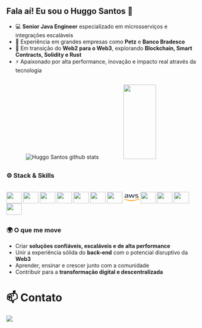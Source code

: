 ## Fala aí! Eu sou o Huggo Santos 🚀

- 💻 **Senior Java Engineer** especializado em microsserviços e integrações escaláveis  
- 🏦 Experiência em grandes empresas como **Petz** e **Banco Bradesco**  
- 🔗 Em transição do **Web2 para o Web3**, explorando **Blockchain, Smart Contracts, Solidity e Rust**  
- ⚡ Apaixonado por alta performance, inovação e impacto real através da tecnologia  

##

<div align="center">  
  <img width="49%" height="195px" src="https://github-readme-stats.vercel.app/api?username=HuggOxByte&show_icons=true&count_private=true&hide_border=true&title_color=0ABAB5&icon_color=0ABAB5&text_color=c9d1d9&bg_color=0d1117" alt="Huggo Santos github stats" /> 
  <img width="41%" height="195px" src="https://github-readme-stats.vercel.app/api/top-langs/?username=HuggOxByte&layout=compact&hide_border=true&title_color=0ABAB5&text_color=0ABAB5&bg_color=0d1117" />
</div>

##

### ⚙️ Stack & Skills

<div style="display: inline_block"><br>
  <!-- Backend -->
  <img align="center" height="30" width="40" src="https://cdn.jsdelivr.net/gh/devicons/devicon/icons/java/java-original.svg">
  <img align="center" height="30" width="40" src="https://cdn.jsdelivr.net/gh/devicons/devicon/icons/spring/spring-original.svg">
  <img align="center" height="30" width="40" src="https://cdn.jsdelivr.net/gh/devicons/devicon/icons/nodejs/nodejs-original.svg">
  
  <!-- Blockchain -->
  <img align="center" height="30" width="40" src="https://cdn.jsdelivr.net/gh/devicons/devicon/icons/rust/rust-plain.svg">
  <img align="center" height="30" width="40" src="https://cdn.jsdelivr.net/gh/devicons/devicon/icons/solidity/solidity-original.svg">

  <!-- Cloud & DevOps -->
  <img align="center" height="30" width="40" src="https://cdn.jsdelivr.net/gh/devicons/devicon/icons/docker/docker-original.svg">
  <img align="center" height="30" width="40" src="https://cdn.jsdelivr.net/gh/devicons/devicon/icons/kubernetes/kubernetes-plain.svg">
  <img align="center" height="30" width="40" src="https://raw.githubusercontent.com/devicons/devicon/master/icons/amazonwebservices/amazonwebservices-original-wordmark.svg">
  
  <!-- Databases -->
  <img align="center" height="30" width="40" src="https://cdn.jsdelivr.net/gh/devicons/devicon/icons/mongodb/mongodb-original.svg">
  <img align="center" height="30" width="40" src="https://cdn.jsdelivr.net/gh/devicons/devicon/icons/mysql/mysql-original.svg">
  <img align="center" height="30" width="40" src="https://cdn.jsdelivr.net/gh/devicons/devicon/icons/oracle/oracle-original.svg">

  <!-- Outros -->
  <img align="center" height="30" width="40" src="https://cdn.jsdelivr.net/gh/devicons/devicon/icons/python/python-original.svg">
</div>

##

### 🌍 O que me move
- Criar **soluções confiáveis, escaláveis e de alta performance**  
- Unir a experiência sólida do **back-end** com o potencial disruptivo da **Web3**  
- Aprender, ensinar e crescer junto com a comunidade  
- Contribuir para a **transformação digital e descentralizada**  

##

# 📫 Contato  
<div> 
  <a href="https://www.linkedin.com/in/huggo-oliveira/" target="_blank"><img src="https://img.shields.io/badge/-LinkedIn-%230077B5?style=for-the-badge&logo=linkedin&logoColor=white"></a> 
</div>
